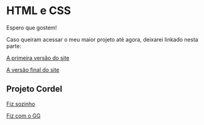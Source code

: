 <h1>HTML e CSS</h1>

<p>Espero que gostem!</p>

<p>Caso queiram acessar o meu maior projeto até agora, deixarei linkado nesta parte:</p>

<p><a href="https://joaovitorsduque.github.io/Html-css/Exercícios/Desafio10/index.html" target="_blank">A primeira versão do site</a></p>

<p><a href="https://joaovitorsduque.github.io/Html-css/Exercícios/Desafio 10 com o GG/index.html" target="_blank">A versão final do site</a></p>

<h2>Projeto Cordel</h2>

<p><a href="https://joaovitorsduque.github.io/Html-css/Exerc%C3%ADcios/Desafio%20012/">Fiz sozinho</a></p>

<p><a href="http://127.0.0.1:5500/Html-css/Exerc%C3%ADcios/Desafio%20012%20com%20o%20GG/index.html">Fiz com o GG</a></p>
